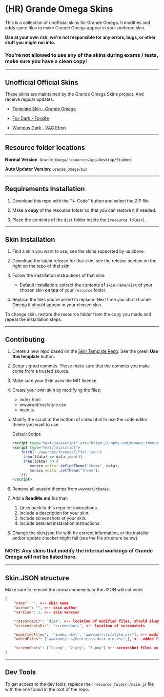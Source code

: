 <!-- @format -->

# (HR) Grande Omega Skins

This is a collection of unofficial skins for Grande Omega. It modifies and adds some files to make Grande Omega appear in your prefered skin.

**Use at your own risk, we're not responsible for any errors, bugs, or other stuff you might run into.**

### You're not allowed to use any of the skins during exams / tests, make sure you have a clean copy!

---

## Unofficial Official Skins

These skins are maintained by the Grande Omega Skins project. And receive regular updates.

-   [Template Skin - Grande Omega](https://github.com/Grande-Omega-Skins/template-skin)

-   [Fox Dark - Foxxite](https://github.com/Grande-Omega-Skins/Fox-Dark)

-   [Wumpus Dark - VAC Efron](https://github.com/Grande-Omega-Skins/Wumpus-Dark)

---

## Resource folder locations

**Normal Version**: `Grande_Omega/resources/app/desktop/Student`

**Auto Updater Version**: `Grande_Omega/bin`

---

## Requirements Installation

1. Download this repo with the "**↓** Code" button and select the ZIP file.

2. Make a **copy** of the resource folder so that you can restore it if needed.

3. Place the contents of the `dist` folder inside the `[resource folder]`.

---

## Skin Installation

1. Find a skin you want to use, see the skins supported by us above.

2. Download the latest release for that skin, see the release section on the right on the repo of that skin.

3. Follow the installation instructions of that skin.

    - Default installation; extract the contents of `skin-name/dist` of your chosen skin **on top** of your `resource` folder.

4. Replace the files you're asked to replace. Next time you start Grande Omega it should appear in your chosen skin.

To change skin, restore the resource folder from the copy you made and repeat the installation steps.

---

## Contributing

1. Create a new repo based on the [Skin Template Repo](https://github.com/Grande-Omega-Skins/template-skin). See the green **Use this template** button.

2. Setup signed commits. These make sure that the commits you make come from a trusted source.

3. Make sure your Skin uses the MIT license.

4. Create your own skin by modifying the files;

    - index.html
    - wwwroot/css/style.css
    - main.js

5. Modify the script at the bottom of index.html to use the code editor theme you want to use.

    Default Script:

    ```HTML
    <script type="text/javascript" src="https://unpkg.com/monaco-themes/dist/monaco-themes.js"></script>
    <script type="text/javascript">
    	fetch("./wwwroot/themes/Eiffel.json")
    	.then((data) => data.json())
    	.then((data) => {
    		monaco.editor.defineTheme("theme", data);
    		monaco.editor.setTheme("theme");
    	});
    </script>
    ```

6. Remove all unused themes from `wwwroot/themes`.

7. Add a **ReadMe.md** file that;

    1. Links back to this repo for instructions.
    2. Include a description for your skin.
    3. Include screenshots of your skin.
    4. Include detailed installation instructions.

8. Change the skin.json file with he correct information, or the installer and/or update checker might fail (see the file structure below).

### **NOTE:** Any skins that modify the internal workings of Grande Omega will not be listed here.

---

## Skin.JSON structure

Make sure to remove the arrow comments or the JSON will not work

```JSON
{
	"name": "", <-- skin name
	"author": "", <-- skin author
	"version": 1, <-- skin version

	"resourceDir": "dist", <-- location of modified files, should always be this
	"screenshotsDir": "screenshots", <-- location of screenshots

	"modifiedFiles": ["index.html", "wwwroot/css/style.css"], <-- modified files as seen from resourceDir
	"addedFiles": ["wwwroot/css/bootstrap-dark-min.css",], <-- added files as seen from resourceDir

	"screenShots": ["1.png", "2.png", "3.png"] <-- screenshot files as seen from screenshotsDir
}
```

---

## Dev Tools

To get access to the dev tools, replace the `[resource folder]/main.js` file with the one found in the root of the repo.
